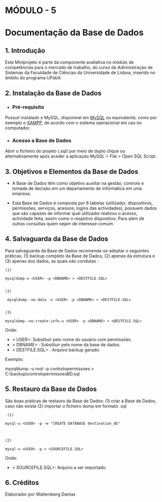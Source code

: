 # MÓDULO - 5

# Documentação da Base de Dados

## 1. Introdução

Este Miniprojeto é parte da componente avaliativa no módulo de competências para o mercado de trabalho, do curso de Administração de Sistemas da Faculdade de Ciências da Universidade de Lisboa, inserido no âmbito do programa UPskill.

## 2. Instalação da Base de Dados

- ### Pré-requisito
Possuir instalado o MySQL, disponível em [MySQL] ou equivalente, como por exemplo o [XAMPP], de acordo com o sistema operacional em uso no computador. 

- ### Acesso a Base de Dados
Abrir o ficheiro do projeto (.sql) por meio de duplo clique 
ou alternativamente após aceder a aplicação MySQL > File > Open SQL Script.

## 3. Objetivos e Elementos da Base de Dados

- A Base de Dados têm como objetivo auxiliar na gestão, controlo e tomada de decisão em um departamento de informática em uma empresa. 

- Esta Base de Dados é composta por 6 tabelas (utilizador, dispositivos, permissões, serviços, acessos, logins das actividades), possuem dados que são capazes de informar qual utilizador realizou o acesso, actividade feita, assim como o respetivo dispositivo. Para além de outras consultas quem sejam de interesse comum.

## 4. Salvaguarda da Base de Dados

Para salvaguarda da Base de Dados recomenda-se adoptar o seguintes práticas, (1) backup completo da Base de Dados,
(2) apenas da estrutura  e (3) apenas dos dados, as quais são condutas  : 

``````console
(1)

mysqldump-u <USER> -p <DBNAME> > <DESTFILE.SQL>
 

(2)

 mysqldump--no-data -u <USER> -p <DBNAME> > <DESTFILE.SQL>
 

(3)

mysqldump--no-create-info-u <USER> -p <DBNAME> > <DESTFILE.SQL>

``````

Onde:
 
- < USER>: Substituir pelo nome do usuário com permissões.
- < DBNAME> : Substituir pelo nome da base de dados.
- < DESTFILE.SQL> : Arquivo backup gerado.

Exemplo: 

mysqldump -u root -p controlopermissoes > C:\backup\controlopermissoesBD.sql

## 5. Restauro da Base de Dados

São boas práticas de restauro da Base de Dados: (1) criar a Base de Dados, caso não exista
(2) importar o ficheiro dump em formato .sql



``````console
 (1)

mysql-u <USER> -p –e "CREATE DATABASE destination_db"



(2)

mysql-u <USER> -p < <SOURCEFILE.SQL>

``````
Onde:
 
- < SOURCEFILE.SQL>: Arquivo a ser importado.

## 6. Créditos

Elaborador por Waltemberg Dantas



[MySQL]: https://dev.mysql.com/downloads/installer/
[XAMPP]: https://www.apachefriends.org/
